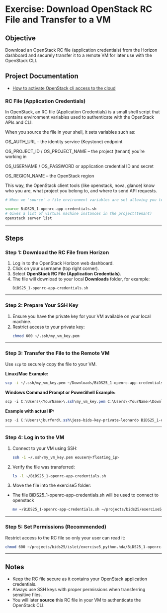 # Exercise: Download OpenStack RC File and Transfer to a VM

## Objective
Download an OpenStack RC file (application credentials) from the Horizon dashboard and securely transfer it to a remote VM for later use with the OpenStack CLI.

## Project Documentation

- [How to activate OpenStack cli access to the cloud](https://destine-data-lake-docs.data.destination-earth.eu/en/latest/openstackcli/How-to-activate-OpenStack-CLI-access-to-the-cloud.html)


### RC File (Application Credentials)

In OpenStack, an RC file (Application Credentials) is a small shell script that contains environment variables used to authenticate with the OpenStack APIs and CLI.

When you source the file in your shell, it sets variables such as:

OS_AUTH_URL – the identity service (Keystone) endpoint

OS_PROJECT_ID / OS_PROJECT_NAME – the project (tenant) you’re working in

OS_USERNAME / OS_PASSWORD or application credential ID and secret

OS_REGION_NAME – the OpenStack region

This way, the OpenStack client tools (like openstack, nova, glance) know who you are, what project you belong to, and where to send API requests.


```bash
# When we 'source' a file environment variables are set allowing you to interact with the openstack servers.

source BiDS25_1-openrc-app-credentials.sh
# Gives a list of virtual machine instances in the project(tenant)
openstack server list

```


---

## Steps

### Step 1: Download the RC File from Horizon
1. Log in to the OpenStack Horizon web dashboard.
2. Click on your username (top right corner).
3. Select **OpenStack RC File (Application Credentials)**.
4. The file will download to your local **Downloads** folder, for example:
   ```
   BiDS25_1-openrc-app-credentials.sh
   ```

---

### Step 2: Prepare Your SSH Key
1. Ensure you have the private key for your VM available on your local machine.
2. Restrict access to your private key:
   ```bash
   chmod 600 ~/.ssh/my_vm_key.pem
   ```

---

### Step 3: Transfer the File to the Remote VM
Use `scp` to securely copy the file to your VM.

**Linux/Mac Example:**
```bash
scp -i ~/.ssh/my_vm_key.pem ~/Downloads/BiDS25_1-openrc-app-credentials.sh eouser@<floating_ip>:/home/eouser/

```

**Windows Command Prompt or PowerShell Example:**
```powershell
scp -i C:\Users\<YourName>\.ssh\my_vm_key.pem C:\Users\<YourName>\Downloads\BiDS25_1-openrc-app-credentials.sh eouser@<floating_ip>:/home/eouser/
```

**Example with actual IP:**
```powershell
scp -i C:\Users\jburford\.ssh\jess-bids-key-private-leonardo BiDS25_1-openrc-app-credentials.sh eouser@217.71.197.133:/home/eouser/

```

---

### Step 4: Log in to the VM
1. Connect to your VM using SSH:
   ```bash
   ssh -i ~/.ssh/my_vm_key.pem eouser@<floating_ip>
   ```

2. Verify the file was transferred:
   ```bash
   ls -l ~/BiDS25_1-openrc-app-credentials.sh
   ```

3. Move the file into the exercise5 folder:

- The file BiDS25_1-openrc-app-credentials.sh will be used to connect to openstack

   ```bash
   mv ~/BiDS25_1-openrc-app-credentials.sh ~/projects/bids25/exercise5_python_hda/
   ```

---

### Step 5: Set Permissions (Recommended)
Restrict access to the RC file so only your user can read it:
```bash
chmod 600 ~/projects/bids25/islet/exercise5_python.hda/BiDS25_1-openrc-app-credentials.sh
```

---

## Notes
- Keep the RC file secure as it contains your OpenStack application credentials.
- Always use SSH keys with proper permissions when transferring sensitive files.
- You will later **source** this RC file in your VM to authenticate the OpenStack CLI.

